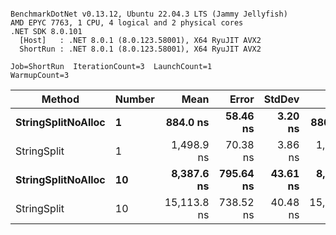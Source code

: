 ```

BenchmarkDotNet v0.13.12, Ubuntu 22.04.3 LTS (Jammy Jellyfish)
AMD EPYC 7763, 1 CPU, 4 logical and 2 physical cores
.NET SDK 8.0.101
  [Host]   : .NET 8.0.1 (8.0.123.58001), X64 RyuJIT AVX2
  ShortRun : .NET 8.0.1 (8.0.123.58001), X64 RyuJIT AVX2

Job=ShortRun  IterationCount=3  LaunchCount=1  
WarmupCount=3  

```
| Method             | Number | Mean        | Error     | StdDev   | Min         | Max         | Gen0   | Allocated |
|------------------- |------- |------------:|----------:|---------:|------------:|------------:|-------:|----------:|
| **StringSplitNoAlloc** | **1**      |    **884.0 ns** |  **58.46 ns** |  **3.20 ns** |    **880.3 ns** |    **886.3 ns** |      **-** |         **-** |
| StringSplit        | 1      |  1,498.9 ns |  70.38 ns |  3.86 ns |  1,496.2 ns |  1,503.3 ns | 0.0381 |    3208 B |
| **StringSplitNoAlloc** | **10**     |  **8,387.6 ns** | **795.64 ns** | **43.61 ns** |  **8,354.9 ns** |  **8,437.1 ns** |      **-** |         **-** |
| StringSplit        | 10     | 15,113.8 ns | 738.52 ns | 40.48 ns | 15,067.1 ns | 15,139.3 ns | 0.3815 |   32080 B |
